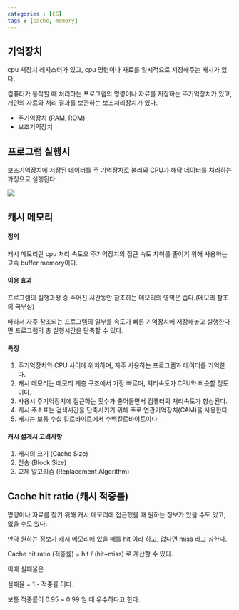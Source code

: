 ```yaml
---
categories : [CS]
tags : [cache, memory]
---
```




## 기억장치

cpu 저장치 레지스터가 있고, cpu 명령이나 자료를 일시적으로 저장해주는 캐시가 있다.

컴퓨터가 동작할 때 처리하는 프로그램의 명령어나 자료를 저장하는 주기억장치가 있고, 개인의 자료와 처리 결과를 보관하는 보조처리장치가 있다.

- 주기억장치 (RAM, ROM)
- 보조기억장치

## 프로그램 실행시

보조기억장치에 저장된 데이터를 주 기억장치로 불러와 CPU가 해당 데이터를 처리하는 과정으로 실행된다.

![](https://oopy.lazyrockets.com/api/v2/notion/image?src=https%3A%2F%2Fs3-us-west-2.amazonaws.com%2Fsecure.notion-static.com%2F89936b4e-2035-4db1-913a-2e2bcd305715%2FUntitled.png&blockId=d4039001-df9d-486e-9c7e-14429eb204d8)

## 캐시 메모리

#### 정의

캐시 메모리란 cpu 처리 속도오 주기억장치의 접근 속도 차이를 줄이기 위해 사용하는 고속 buffer memory이다.

#### 이용 효과

프로그램의 실행과정 중 주어진 시간동안 참조하는 메모리의 영역은 좁다.(메모리 참조의 국부성)

따라서 자주 참조되는 프로그램의 일부를 속도가 빠른 기억장치에 저장해놓고 실행한다면 프로그램의 총 실행시간을 단축할 수 있다.

#### 특징

1. 주기억장치와 CPU 사이에 위치하며, 자주 사용하는 프로그램과 데이터를 기억한다.
2. 캐시 메모리는 메모리 계층 구조에서 가장 빠르며, 처리속도가 CPU와 비슷할 정도이다.
3. 사용시 주기억장치에 접근하는 횟수가 줄어들면서 컴퓨터의 처리속도가 향상된다.
4. 캐시 주소표는 검색시간을 단축시키기 위해 주로 연관기억장치(CAM)을 사용한다.
5. 캐시는 보통 수십 킬로바이트에서 수백킬로바이트이다.

#### 캐시 설계시 고려사항

1. 캐시의 크기 (Cache Size)
2. 전송 (Block Size)
3. 교체 알고리즘 (Replacement Algorithm)

## Cache hit ratio (캐시 적중률)

명령이나 자료를 찾기 위해 캐시 메모리에 접근했을 때 원하는 정보가 있을 수도 있고, 없을 수도 있다.

만약 원하는 정보가 캐시 메모리에 있을 때를 hit 이라 하고, 없다면 miss 라고 칭한다.

Cache hit ratio (적중률) = hit / (hit+miss) 로 계산할 수 있다.

이때 실패율은

실패율 = 1 - 적중률 이다.

보통 적중률이 0.95 ~ 0.99 일 때 우수하다고 한다.